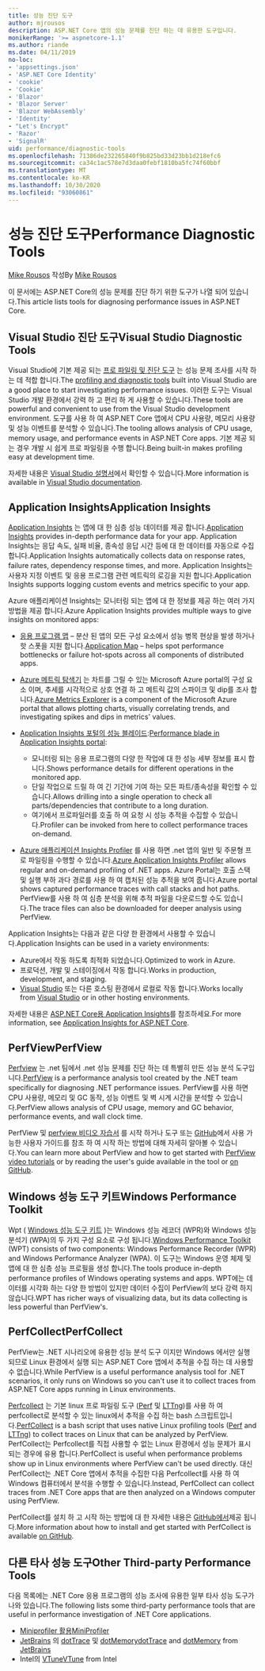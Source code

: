 ```yaml
---
title: 성능 진단 도구
author: mjrousos
description: ASP.NET Core 앱의 성능 문제를 진단 하는 데 유용한 도구입니다.
monikerRange: '>= aspnetcore-1.1'
ms.author: riande
ms.date: 04/11/2019
no-loc:
- 'appsettings.json'
- 'ASP.NET Core Identity'
- 'cookie'
- 'Cookie'
- 'Blazor'
- 'Blazor Server'
- 'Blazor WebAssembly'
- 'Identity'
- "Let's Encrypt"
- 'Razor'
- 'SignalR'
uid: performance/diagnostic-tools
ms.openlocfilehash: 71386de232265840f9b825bd33d23bb1d218efc6
ms.sourcegitcommit: ca34c1ac578e7d3daa0febf1810ba5fc74f60bbf
ms.translationtype: MT
ms.contentlocale: ko-KR
ms.lasthandoff: 10/30/2020
ms.locfileid: "93060861"
---
```

# <a name="performance-diagnostic-tools"></a><span data-ttu-id="301ad-103">성능 진단 도구</span><span class="sxs-lookup"><span data-stu-id="301ad-103">Performance Diagnostic Tools</span></span>

<span data-ttu-id="301ad-104">[Mike Rousos](https://github.com/mjrousos) 작성</span><span class="sxs-lookup"><span data-stu-id="301ad-104">By [Mike Rousos](https://github.com/mjrousos)</span></span>

<span data-ttu-id="301ad-105">이 문서에는 ASP.NET Core의 성능 문제를 진단 하기 위한 도구가 나열 되어 있습니다.</span><span class="sxs-lookup"><span data-stu-id="301ad-105">This article lists tools for diagnosing performance issues in ASP.NET Core.</span></span>

## <a name="visual-studio-diagnostic-tools"></a><span data-ttu-id="301ad-106">Visual Studio 진단 도구</span><span class="sxs-lookup"><span data-stu-id="301ad-106">Visual Studio Diagnostic Tools</span></span>

<span data-ttu-id="301ad-107">Visual Studio에 기본 제공 되는 [프로 파일링 및 진단 도구](/visualstudio/profiling) 는 성능 문제 조사를 시작 하는 데 적합 합니다.</span><span class="sxs-lookup"><span data-stu-id="301ad-107">The [profiling and diagnostic tools](/visualstudio/profiling) built into Visual Studio are a good place to start investigating performance issues.</span></span> <span data-ttu-id="301ad-108">이러한 도구는 Visual Studio 개발 환경에서 강력 하 고 편리 하 게 사용할 수 있습니다.</span><span class="sxs-lookup"><span data-stu-id="301ad-108">These tools are powerful and convenient to use from the Visual Studio development environment.</span></span> <span data-ttu-id="301ad-109">도구를 사용 하 여 ASP.NET Core 앱에서 CPU 사용량, 메모리 사용량 및 성능 이벤트를 분석할 수 있습니다.</span><span class="sxs-lookup"><span data-stu-id="301ad-109">The tooling allows analysis of CPU usage, memory usage, and performance events in ASP.NET Core apps.</span></span> <span data-ttu-id="301ad-110">기본 제공 되는 경우 개발 시 쉽게 프로 파일링을 수행 합니다.</span><span class="sxs-lookup"><span data-stu-id="301ad-110">Being built-in makes profiling easy at development time.</span></span>

<span data-ttu-id="301ad-111">자세한 내용은 [Visual Studio 설명서](/visualstudio/profiling/profiling-overview)에서 확인할 수 있습니다.</span><span class="sxs-lookup"><span data-stu-id="301ad-111">More information is available in [Visual Studio documentation](/visualstudio/profiling/profiling-overview).</span></span>

## <a name="application-insights"></a><span data-ttu-id="301ad-112">Application Insights</span><span class="sxs-lookup"><span data-stu-id="301ad-112">Application Insights</span></span>

<span data-ttu-id="301ad-113">[Application Insights](/azure/application-insights/app-insights-overview) 는 앱에 대 한 심층 성능 데이터를 제공 합니다.</span><span class="sxs-lookup"><span data-stu-id="301ad-113">[Application Insights](/azure/application-insights/app-insights-overview) provides in-depth performance data for your app.</span></span> <span data-ttu-id="301ad-114">Application Insights는 응답 속도, 실패 비율, 종속성 응답 시간 등에 대 한 데이터를 자동으로 수집 합니다.</span><span class="sxs-lookup"><span data-stu-id="301ad-114">Application Insights automatically collects data on response rates, failure rates, dependency response times, and more.</span></span> <span data-ttu-id="301ad-115">Application Insights는 사용자 지정 이벤트 및 응용 프로그램 관련 메트릭의 로깅을 지원 합니다.</span><span class="sxs-lookup"><span data-stu-id="301ad-115">Application Insights supports logging custom events and metrics specific to your app.</span></span>

<span data-ttu-id="301ad-116">Azure 애플리케이션 Insights는 모니터링 되는 앱에 대 한 정보를 제공 하는 여러 가지 방법을 제공 합니다.</span><span class="sxs-lookup"><span data-stu-id="301ad-116">Azure Application Insights provides multiple ways to give insights on monitored apps:</span></span>

- <span data-ttu-id="301ad-117">[응용 프로그램 맵](/azure/application-insights/app-insights-app-map) – 분산 된 앱의 모든 구성 요소에서 성능 병목 현상을 발생 하거나 핫 스폿을 지원 합니다.</span><span class="sxs-lookup"><span data-stu-id="301ad-117">[Application Map](/azure/application-insights/app-insights-app-map) – helps spot performance bottlenecks or failure hot-spots across all components of distributed apps.</span></span>
- <span data-ttu-id="301ad-118">[Azure 메트릭 탐색기](/azure/azure-monitor/platform/metrics-getting-started) 는 차트를 그릴 수 있는 Microsoft Azure portal의 구성 요소 이며, 추세를 시각적으로 상호 연결 하 고 메트릭 값의 스파이크 및 dip를 조사 합니다.</span><span class="sxs-lookup"><span data-stu-id="301ad-118">[Azure Metrics Explorer](/azure/azure-monitor/platform/metrics-getting-started) is a component of the Microsoft Azure portal that allows plotting charts, visually correlating trends, and investigating spikes and dips in metrics' values.</span></span>
- <span data-ttu-id="301ad-119">[Application Insights 포털의 성능 블레이드](/azure/application-insights/app-insights-tutorial-performance):</span><span class="sxs-lookup"><span data-stu-id="301ad-119">[Performance blade in Application Insights portal](/azure/application-insights/app-insights-tutorial-performance):</span></span>

  - <span data-ttu-id="301ad-120">모니터링 되는 응용 프로그램의 다양 한 작업에 대 한 성능 세부 정보를 표시 합니다.</span><span class="sxs-lookup"><span data-stu-id="301ad-120">Shows performance details for different operations in the monitored app.</span></span>
  - <span data-ttu-id="301ad-121">단일 작업으로 드릴 하 여 긴 기간에 기여 하는 모든 파트/종속성을 확인할 수 있습니다.</span><span class="sxs-lookup"><span data-stu-id="301ad-121">Allows drilling into a single operation to check all parts/dependencies that contribute to a long duration.</span></span>
  - <span data-ttu-id="301ad-122">여기에서 프로파일러를 호출 하 여 요청 시 성능 추적을 수집할 수 있습니다.</span><span class="sxs-lookup"><span data-stu-id="301ad-122">Profiler can be invoked from here to collect performance traces on-demand.</span></span>

- <span data-ttu-id="301ad-123">[Azure 애플리케이션 Insights Profiler](/azure/azure-monitor/app/profiler) 를 사용 하면 .net 앱의 일반 및 주문형 프로 파일링을 수행할 수 있습니다.</span><span class="sxs-lookup"><span data-stu-id="301ad-123">[Azure Application Insights Profiler](/azure/azure-monitor/app/profiler) allows regular and on-demand profiling of .NET apps.</span></span>  <span data-ttu-id="301ad-124">Azure Portal는 호출 스택 및 실행 부하 과다 경로를 사용 하 여 캡처된 성능 추적을 보여 줍니다.</span><span class="sxs-lookup"><span data-stu-id="301ad-124">Azure portal shows captured performance traces with call stacks and hot paths.</span></span> <span data-ttu-id="301ad-125">PerfView를 사용 하 여 심층 분석을 위해 추적 파일을 다운로드할 수도 있습니다.</span><span class="sxs-lookup"><span data-stu-id="301ad-125">The trace files can also be downloaded for deeper analysis using PerfView.</span></span>

<span data-ttu-id="301ad-126">Application Insights는 다음과 같은 다양 한 환경에서 사용할 수 있습니다.</span><span class="sxs-lookup"><span data-stu-id="301ad-126">Application Insights can be used in a variety environments:</span></span>

- <span data-ttu-id="301ad-127">Azure에서 작동 하도록 최적화 되었습니다.</span><span class="sxs-lookup"><span data-stu-id="301ad-127">Optimized to work in Azure.</span></span>
- <span data-ttu-id="301ad-128">프로덕션, 개발 및 스테이징에서 작동 합니다.</span><span class="sxs-lookup"><span data-stu-id="301ad-128">Works in production, development, and staging.</span></span>
- <span data-ttu-id="301ad-129">[Visual Studio](/azure/application-insights/app-insights-visual-studio) 또는 다른 호스팅 환경에서 로컬로 작동 합니다.</span><span class="sxs-lookup"><span data-stu-id="301ad-129">Works locally from [Visual Studio](/azure/application-insights/app-insights-visual-studio) or in other hosting environments.</span></span>

<span data-ttu-id="301ad-130">자세한 내용은 [ASP.NET Core용 Application Insights](/azure/application-insights/app-insights-asp-net-core)를 참조하세요.</span><span class="sxs-lookup"><span data-stu-id="301ad-130">For more information, see [Application Insights for ASP.NET Core](/azure/application-insights/app-insights-asp-net-core).</span></span>

## <a name="perfview"></a><span data-ttu-id="301ad-131">PerfView</span><span class="sxs-lookup"><span data-stu-id="301ad-131">PerfView</span></span>

<span data-ttu-id="301ad-132">[Perfview](https://github.com/Microsoft/perfview) 는 .net 팀에서 .net 성능 문제를 진단 하는 데 특별히 만든 성능 분석 도구입니다.</span><span class="sxs-lookup"><span data-stu-id="301ad-132">[PerfView](https://github.com/Microsoft/perfview) is a performance analysis tool created by the .NET team specifically for diagnosing .NET performance issues.</span></span> <span data-ttu-id="301ad-133">PerfView를 사용 하면 CPU 사용량, 메모리 및 GC 동작, 성능 이벤트 및 벽 시계 시간을 분석할 수 있습니다.</span><span class="sxs-lookup"><span data-stu-id="301ad-133">PerfView allows analysis of CPU usage, memory and GC behavior, performance events, and wall clock time.</span></span>

<span data-ttu-id="301ad-134">PerfView 및 [perfview 비디오 자습서](https://channel9.msdn.com/Series/PerfView-Tutorial) 를 시작 하거나 도구 또는 [GitHub](https://github.com/Microsoft/perfview)에서 사용 가능한 사용자 가이드를 참조 하 여 시작 하는 방법에 대해 자세히 알아볼 수 있습니다.</span><span class="sxs-lookup"><span data-stu-id="301ad-134">You can learn more about PerfView and how to get started with [PerfView video tutorials](https://channel9.msdn.com/Series/PerfView-Tutorial) or by reading the user's guide available in the tool or [on GitHub](https://github.com/Microsoft/perfview).</span></span>

## <a name="windows-performance-toolkit"></a><span data-ttu-id="301ad-135">Windows 성능 도구 키트</span><span class="sxs-lookup"><span data-stu-id="301ad-135">Windows Performance Toolkit</span></span>

<span data-ttu-id="301ad-136">Wpt ( [Windows 성능 도구 키트](/windows-hardware/test/wpt/) )는 Windows 성능 레코더 (WPR)와 Windows 성능 분석기 (WPA)의 두 가지 구성 요소로 구성 됩니다.</span><span class="sxs-lookup"><span data-stu-id="301ad-136">[Windows Performance Toolkit](/windows-hardware/test/wpt/) (WPT) consists of two components: Windows Performance Recorder (WPR) and Windows Performance Analyzer (WPA).</span></span> <span data-ttu-id="301ad-137">이 도구는 Windows 운영 체제 및 앱에 대 한 심층 성능 프로필을 생성 합니다.</span><span class="sxs-lookup"><span data-stu-id="301ad-137">The tools produce in-depth performance profiles of Windows operating systems and apps.</span></span> <span data-ttu-id="301ad-138">WPT에는 데이터를 시각화 하는 다양 한 방법이 있지만 데이터 수집이 PerfView의 보다 강력 하지 않습니다.</span><span class="sxs-lookup"><span data-stu-id="301ad-138">WPT has richer ways of visualizing data, but its data collecting is less powerful than PerfView's.</span></span>

## <a name="perfcollect"></a><span data-ttu-id="301ad-139">PerfCollect</span><span class="sxs-lookup"><span data-stu-id="301ad-139">PerfCollect</span></span>

<span data-ttu-id="301ad-140">PerfView는 .NET 시나리오에 유용한 성능 분석 도구 이지만 Windows 에서만 실행 되므로 Linux 환경에서 실행 되는 ASP.NET Core 앱에서 추적을 수집 하는 데 사용할 수 없습니다.</span><span class="sxs-lookup"><span data-stu-id="301ad-140">While PerfView is a useful performance analysis tool for .NET scenarios, it only runs on Windows so you can't use it to collect traces from ASP.NET Core apps running in Linux environments.</span></span>

<span data-ttu-id="301ad-141">[Perfcollect](https://github.com/dotnet/coreclr/blob/master/Documentation/project-docs/linux-performance-tracing.md) 는 기본 linux 프로 파일링 도구 ([Perf](https://perf.wiki.kernel.org/index.php/Main_Page) 및 [LTTng](https://lttng.org/))를 사용 하 여 perfcollect로 분석할 수 있는 linux에서 추적을 수집 하는 bash 스크립트입니다.</span><span class="sxs-lookup"><span data-stu-id="301ad-141">[PerfCollect](https://github.com/dotnet/coreclr/blob/master/Documentation/project-docs/linux-performance-tracing.md) is a bash script that uses native Linux profiling tools ([Perf](https://perf.wiki.kernel.org/index.php/Main_Page) and [LTTng](https://lttng.org/)) to collect traces on Linux that can be analyzed by PerfView.</span></span> <span data-ttu-id="301ad-142">PerfCollect는 Perfcollect를 직접 사용할 수 없는 Linux 환경에서 성능 문제가 표시 되는 경우에 유용 합니다.</span><span class="sxs-lookup"><span data-stu-id="301ad-142">PerfCollect is useful when performance problems show up in Linux environments where PerfView can't be used directly.</span></span> <span data-ttu-id="301ad-143">대신 PerfCollect는 .NET Core 앱에서 추적을 수집한 다음 Perfcollect를 사용 하 여 Windows 컴퓨터에서 분석을 수행할 수 있습니다.</span><span class="sxs-lookup"><span data-stu-id="301ad-143">Instead, PerfCollect can collect traces from .NET Core apps that are then analyzed on a Windows computer using PerfView.</span></span>

<span data-ttu-id="301ad-144">PerfCollect를 설치 하 고 시작 하는 방법에 대 한 자세한 내용은 [GitHub에서](https://github.com/dotnet/coreclr/blob/master/Documentation/project-docs/linux-performance-tracing.md)제공 됩니다.</span><span class="sxs-lookup"><span data-stu-id="301ad-144">More information about how to install and get started with PerfCollect is available [on GitHub](https://github.com/dotnet/coreclr/blob/master/Documentation/project-docs/linux-performance-tracing.md).</span></span>

## <a name="other-third-party-performance-tools"></a><span data-ttu-id="301ad-145">다른 타사 성능 도구</span><span class="sxs-lookup"><span data-stu-id="301ad-145">Other Third-party Performance Tools</span></span>

<span data-ttu-id="301ad-146">다음 목록에는 .NET Core 응용 프로그램의 성능 조사에 유용한 일부 타사 성능 도구가 나와 있습니다.</span><span class="sxs-lookup"><span data-stu-id="301ad-146">The following lists some third-party performance tools that are useful in performance investigation of .NET Core applications.</span></span>

- [<span data-ttu-id="301ad-147">Miniprofiler 활용</span><span class="sxs-lookup"><span data-stu-id="301ad-147">MiniProfiler</span></span>](https://miniprofiler.com/)
- <span data-ttu-id="301ad-148">[JetBrains](https://www.jetbrains.com/) 의 [dotTrace](https://www.jetbrains.com/profiler/) 및 [dotMemory](https://www.jetbrains.com/dotmemory/)</span><span class="sxs-lookup"><span data-stu-id="301ad-148">[dotTrace](https://www.jetbrains.com/profiler/) and [dotMemory](https://www.jetbrains.com/dotmemory/) from [JetBrains](https://www.jetbrains.com/)</span></span>
- <span data-ttu-id="301ad-149">Intel의 [VTune](https://software.intel.com/content/www/us/en/develop/tools/vtune-profiler.html)</span><span class="sxs-lookup"><span data-stu-id="301ad-149">[VTune](https://software.intel.com/content/www/us/en/develop/tools/vtune-profiler.html) from Intel</span></span>
